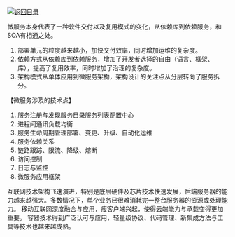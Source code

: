[![返回目录](https://parg.co/Udx)](https://parg.co/UdT) 

微服务本身代表了一种软件交付以及复用模式的变化，从依赖库到依赖服务，和SOA有相通之处。

1. 部署单元的粒度越来越小，加快交付效率，同时增加运维的复杂度。
2. 依赖方式从依赖库到依赖服务，增加了开发者选择的自由（语言、框架、库），提高了复用效率，同时增加了治理的复杂度。
3. 架构模式从单体应用到微服务架构，架构设计的关注点从分层转向了服务拆分。

【微服务涉及的技术点】
1. 服务注册与发现服务目录服务列表配置中心
2. 进程间通讯负载均衡
3. 服务生命周期管理部署、变更、升级、自动化运维
4. 服务依赖关系
5. 链路跟踪、限流、降级、熔断
6. 访问控制
7. 日志与监控
8. 微服务应用框架

互联网技术架构飞速演进，特别是底层硬件及芯片技术快速发展，后端服务器的能力越来越强大。多数情况下，单个业务已很难消耗完一整台服务器的资源或处理能力。
移动互联网深度融合与应用，瘦客户端兴起，使得云端能力与承载变得更加重要。
容器技术得到广泛认可与应用，轻量级协议、代码管理、新集成方法与工具等技术也越来越成熟。
